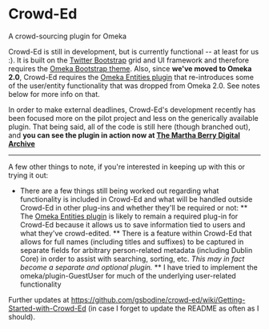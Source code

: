 Crowd-Ed
========
A crowd-sourcing plugin for Omeka

Crowd-Ed is still in development, but is currently functional -- at least for us :). It is built on the [Twitter Bootstrap](http://twitter.github.com/bootstrap) grid and UI framework and therefore requires the [Omeka Bootstrap theme](http://github.com/gsbodine/omeka-bootstrap). Also, since **we've moved to Omeka 2.0**, Crowd-Ed requires the [Omeka Entities plugin](http://github.com/gsbodine/plugin-Entities) that re-introduces some of the user/entity functionality that was dropped from Omeka 2.0. See notes below for more info on that.

In order to make external deadlines, Crowd-Ed's development recently has been focused more on the pilot project and less on the generically available plugin. That being said, all of the code is still here (though branched out), and **you can see the plugin in action now at [The Martha Berry Digital Archive](https://mbda.berry.edu)**
***
A few other things to note, if you're interested in keeping up with this or trying it out: 
* There are a few things still being worked out regarding what functionality is included in Crowd-Ed and what will be handled outside Crowd-Ed in other plug-ins and whether they'll be required or not:
** The [Omeka Entities plugin](http://github.com/gsbodine/plugin-Entities) is likely to remain a required plug-in for Crowd-Ed because it allows us to save information tied to users and what they've crowd-edited.
** There is a feature within Crowd-Ed that allows for full names (including titles and suffixes) to be captured in separate fields for arbitrary person-related metadata (including Dublin Core) in order to assist with searching, sorting, etc. *This may in fact become a separate and *optional* plugin.*
** I have tried to implement the omeka/plugin-GuestUser for much of the underlying user-related functionality
 
Further updates at https://github.com/gsbodine/crowd-ed/wiki/Getting-Started-with-Crowd-Ed (in case I forget to update the README as often as I should).

